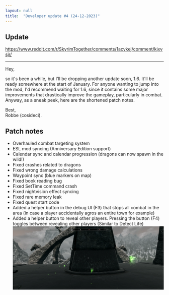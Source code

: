 ```yaml
---
layout: null
title:  "Developer update #4 (24-12-2023)"
---
```


## Update

https://www.reddit.com/r/SkyrimTogether/comments/1acvkej/comment/kjxvsjr/

---

Hey,

so it's been a while, but I'll be dropping another update soon, 1.6. It'll be ready somewhere at the start of January. For anyone wanting to jump into the mod, I'd recommend waiting for 1.6, since it contains some major improvements that drastically improve the gameplay, particularly in combat. Anyway, as a sneak peek, here are the shortened patch notes.

Best,<br>
Robbe (cosideci).

## Patch notes

* Overhauled combat targeting system
* ESL mod syncing (Anniversary Edition support)
* Calendar sync and calendar progression (dragons can now spawn in the wild!)
* Fixed crashes related to dragons
* Fixed wrong damage calculations
* Waypoint sync (blue markers on map)
* Fixed book reading bug
* Fixed SetTime command crash
* Fixed nightvision effect syncing
* Fixed rare memory leak
* Fixed quest start code
* Added a helper button in the debug UI (F3) that stops all combat in the area (in case a player accidentally agros an entire town for example)
* Added a helper button to reveal other players. Pressing the button (F4) toggles between revealing other players (Similar to Detect Life)
![](../images/posts/RevealPlayer.webp)
